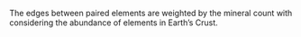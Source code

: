The edges between paired elements are weighted by the mineral count with considering the abundance of elements in Earth’s Crust.
